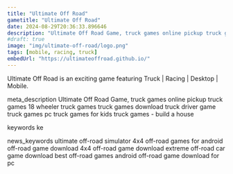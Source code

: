 ```yaml
---
title: "Ultimate Off Road"
gametitle: "Ultimate Off Road"
date: 2024-08-29T20:36:33.896646
description: "Ultimate Off Road Game, truck games online pickup truck games 18 wheeler truck games truck games download truck driver game truck games pc truck games for kids truck games - build a house"
#draft: true
image: "img/ultimate-off-road/logo.png"
tags: [mobile, racing, truck]
embedUrl: "https://ultimateoffroad.github.io/"
---
```


Ultimate Off Road is an exciting game featuring Truck | Racing | Desktop | Mobile.

meta_description
Ultimate Off Road Game, truck games online pickup truck games 18 wheeler truck games truck games download truck driver game truck games pc truck games for kids truck games - build a house


keywords
ke


news_keywords
ultimate off-road simulator 4x4 off-road games for android off-road game download 4x4 off-road game download extreme off-road car game download best off-road games android off-road game download for pc
